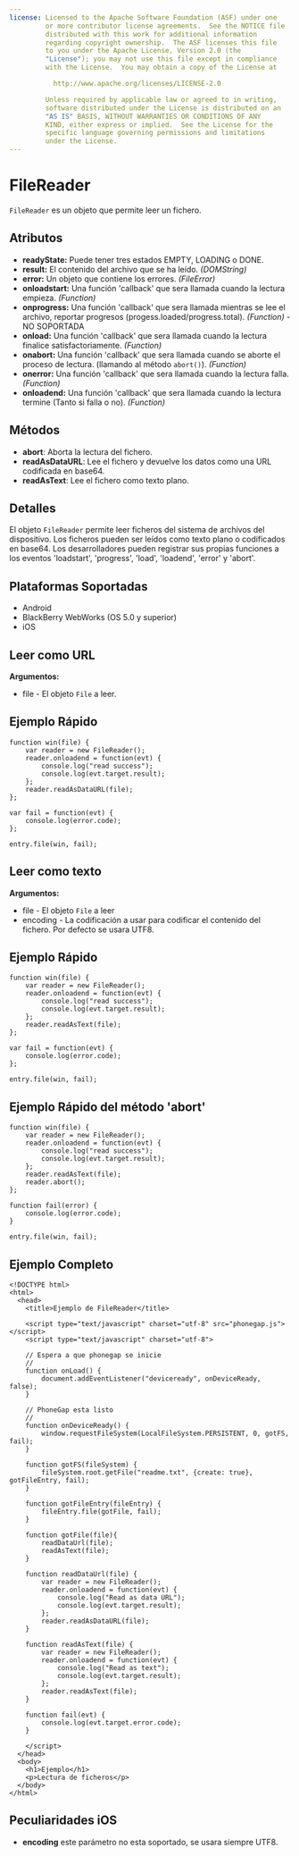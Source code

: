 ```yaml
---
license: Licensed to the Apache Software Foundation (ASF) under one
         or more contributor license agreements.  See the NOTICE file
         distributed with this work for additional information
         regarding copyright ownership.  The ASF licenses this file
         to you under the Apache License, Version 2.0 (the
         "License"); you may not use this file except in compliance
         with the License.  You may obtain a copy of the License at

           http://www.apache.org/licenses/LICENSE-2.0

         Unless required by applicable law or agreed to in writing,
         software distributed under the License is distributed on an
         "AS IS" BASIS, WITHOUT WARRANTIES OR CONDITIONS OF ANY
         KIND, either express or implied.  See the License for the
         specific language governing permissions and limitations
         under the License.
---
```


FileReader
==========

`FileReader` es un objeto que permite leer un fichero.

Atributos
---------

- __readyState:__ Puede tener tres estados EMPTY, LOADING o DONE.
- __result:__ El contenido del archivo que se ha leído. _(DOMString)_
- __error:__ Un objeto que contiene los errores. _(FileError)_
- __onloadstart:__ Una función 'callback' que sera llamada cuando la lectura empieza. _(Function)_
- __onprogress:__ Una función 'callback' que sera llamada mientras se lee el archivo, reportar progresos (progess.loaded/progress.total). _(Function)_ -NO SOPORTADA
- __onload:__ Una función 'callback' que sera llamada cuando la lectura finalice satisfactoriamente. _(Function)_
- __onabort:__ Una función 'callback' que sera llamada cuando se aborte el proceso de lectura. (llamando al método `abort()`). _(Function)_
- __onerror:__ Una función 'callback' que sera llamada cuando la lectura falla. _(Function)_
- __onloadend:__ Una función 'callback' que sera llamada cuando la lectura termine (Tanto si falla o no). _(Function)_

Métodos
-------

- __abort__: Aborta la lectura del fichero. 
- __readAsDataURL__: Lee el fichero y devuelve los datos como una URL codificada en base64.
- __readAsText__: Lee el fichero como texto plano.

Detalles
--------

El objeto `FileReader` permite leer ficheros del sistema de archivos del dispositivo. Los ficheros pueden ser leídos como texto plano o codificados en base64. Los desarrolladores pueden registrar sus propias funciones a los eventos 'loadstart', 'progress', 'load', 'loadend', 'error' y 'abort'.

Plataformas Soportadas
----------------------

- Android
- BlackBerry WebWorks (OS 5.0 y superior)
- iOS

Leer como URL 
-------------

__Argumentos:__
- file - El objeto `File` a leer.


Ejemplo Rápido
--------------

	function win(file) {
		var reader = new FileReader();
		reader.onloadend = function(evt) {
        	console.log("read success");
            console.log(evt.target.result);
        };
		reader.readAsDataURL(file);
	};

	var fail = function(evt) {
    	console.log(error.code);
	};
	
    entry.file(win, fail);

Leer como texto
---------------

__Argumentos:__

- file - El objeto `File` a leer
- encoding - La codificación a usar para codificar el contenido del fichero. Por defecto se usara UTF8.

Ejemplo Rápido
--------------

	function win(file) {
		var reader = new FileReader();
		reader.onloadend = function(evt) {
        	console.log("read success");
            console.log(evt.target.result);
        };
		reader.readAsText(file);
	};

	var fail = function(evt) {
    	console.log(error.code);
	};
	
    entry.file(win, fail);

Ejemplo Rápido del método 'abort'
---------------------------------

	function win(file) {
		var reader = new FileReader();
		reader.onloadend = function(evt) {
        	console.log("read success");
            console.log(evt.target.result);
        };
		reader.readAsText(file);
		reader.abort();
	};

    function fail(error) {
    	console.log(error.code);
    }
	
    entry.file(win, fail);

Ejemplo Completo
----------------

    <!DOCTYPE html>
    <html>
      <head>
        <title>Ejemplo de FileReader</title>

        <script type="text/javascript" charset="utf-8" src="phonegap.js"></script>
        <script type="text/javascript" charset="utf-8">

        // Espera a que phonegap se inicie
        //
        function onLoad() {
            document.addEventListener("deviceready", onDeviceReady, false);
        }

        // PhoneGap esta listo
        //
        function onDeviceReady() {
			window.requestFileSystem(LocalFileSystem.PERSISTENT, 0, gotFS, fail);
        }
		
		function gotFS(fileSystem) {
			fileSystem.root.getFile("readme.txt", {create: true}, gotFileEntry, fail);
		}
		
		function gotFileEntry(fileEntry) {
			fileEntry.file(gotFile, fail);
		}
		
        function gotFile(file){
			readDataUrl(file);
			readAsText(file);
		}
        
        function readDataUrl(file) {
            var reader = new FileReader();
            reader.onloadend = function(evt) {
                console.log("Read as data URL");
                console.log(evt.target.result);
            };
            reader.readAsDataURL(file);
        }
        
        function readAsText(file) {
            var reader = new FileReader();
            reader.onloadend = function(evt) {
                console.log("Read as text");
                console.log(evt.target.result);
            };
            reader.readAsText(file);
        }
        
        function fail(evt) {
            console.log(evt.target.error.code);
        }
        
        </script>
      </head>
      <body>
        <h1>Ejemplo</h1>
        <p>Lectura de ficheros</p>
      </body>
    </html>

Peculiaridades iOS
------------------
- __encoding__ este parámetro no esta soportado, se usara siempre UTF8.
